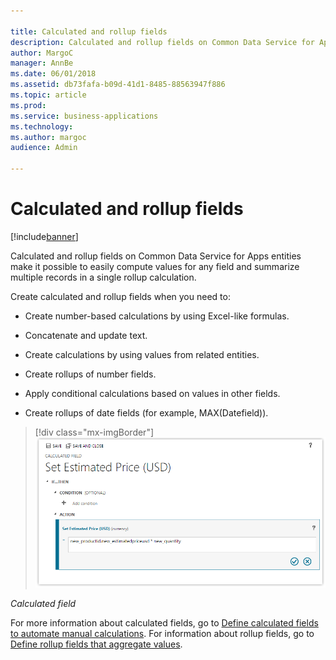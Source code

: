 ```yaml
---

title: Calculated and rollup fields
description: Calculated and rollup fields on Common Data Service for Apps entities make it possible to easily compute values for any field and summarize multiple records in a single rollup calculation.
author: MargoC
manager: AnnBe
ms.date: 06/01/2018
ms.assetid: db73fafa-b09d-41d1-8485-88563947f886
ms.topic: article
ms.prod: 
ms.service: business-applications
ms.technology: 
ms.author: margoc
audience: Admin

---
```

#  Calculated and rollup fields




[!include[banner](../../includes/banner.md)]

Calculated and rollup fields on Common Data Service for Apps entities make it
possible to easily compute values for any field and summarize multiple records
in a single rollup calculation.

Create calculated and rollup fields when you need to:

-   Create number-based calculations by using Excel-like formulas.

-   Concatenate and update text.

-   Create calculations by using values from related entities.

-   Create rollups of number fields.

-   Apply conditional calculations based on values in other fields.

-   Create rollups of date fields (for example, MAX(Datefield)).

> [!div class="mx-imgBorder"] 
> ![A screenshot of a calculated field](media/calculated-rollup-fields-1.png "A screenshot of a calculated field")
<!-- Picture 13 -->


*Calculated field*

For more information about calculated fields, go to [Define calculated fields to
automate manual
calculations](https://docs.microsoft.com/en-us/dynamics365/customer-engagement/customize/create-business-rules-recommendations-apply-logic-form).
For information about rollup fields, go to [Define rollup fields that aggregate
values](https://docs.microsoft.com/en-us/dynamics365/customer-engagement/customize/create-business-rules-recommendations-apply-logic-form).
